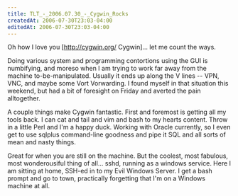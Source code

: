 ```yaml
---
title: TLT_-_2006.07.30_-_Cygwin_Rocks
createdAt: 2006-07-30T23:03-04:00
editedAt: 2006-07-30T23:03-04:00
---
```


Oh how I love you [http://cygwin.org/ Cygwin]... let me count the ways.

Doing various system and programming contortions using the GUI is numbifying, and moreso when I am trying to work far away from the machine to-be-manipulated. Usually it ends up along the V lines -- VPN, VNC, and maybe some Vort Vorwarding. I found myself in that situation this weekend, but had a bit of foresight on Friday and averted the pain alltogether.

A couple things make Cygwin fantastic. First and foremost is getting all my tools back. I can cat and tail and vim and bash to my hearts content. Throw in a little Perl and I'm a happy duck. Working with Oracle currently, so I even get to use sqlplus command-line goodness and pipe it SQL and all sorts of mean and nasty things.

Great for when you are still on the machine. But the coolest, most fabulous, most wonderousiful thing of all... sshd, running as a windows service. Here I am sitting at home, SSH-ed in to my Evil Windows Server. I get a bash prompt and go to town, practically forgetting that I'm on a Windows machine at all.

